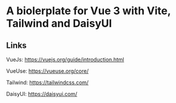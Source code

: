 # A biolerplate for Vue 3 with Vite, Tailwind and DaisyUI

## Links

VueJs: <https://vuejs.org/guide/introduction.html>

VueUse: <https://vueuse.org/core/>

Tailwind: <https://tailwindcss.com/>

DaisyUI: <https://daisyui.com/>
